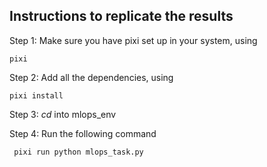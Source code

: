 ## Instructions to replicate the results

Step 1: Make sure you have pixi set up in your system, using

``` pixi ```


Step 2: Add all the dependencies, using

``` pixi install ```


Step 3: *cd* into mlops_env

Step 4: Run the following command

``` pixi run python mlops_task.py```
